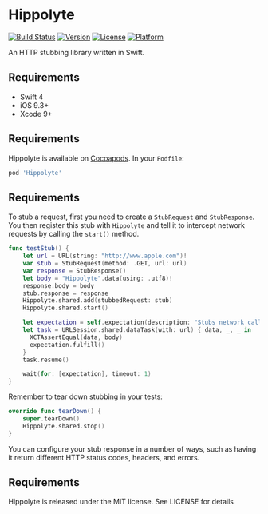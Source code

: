 # Hippolyte

[![Build Status](https://travis-ci.org/JanGorman/Hippolyte.svg?branch=reboot)](https://travis-ci.org/JanGorman/Hippolyte)
[![Version](https://img.shields.io/cocoapods/v/Hippolyte.svg?style=flat)](http://cocoapods.org/pods/Hippolyte)
[![License](https://img.shields.io/cocoapods/l/Hippolyte.svg?style=flat)](http://cocoapods.org/pods/Hippolyte)
[![Platform](https://img.shields.io/cocoapods/p/Hippolyte.svg?style=flat)](http://cocoapods.org/pods/Hippolyte)

An HTTP stubbing library written in Swift.

## Requirements

- Swift 4
- iOS 9.3+
- Xcode 9+

## Requirements

Hippolyte is available on [Cocoapods](http://cocoapods.org). In your `Podfile`:

```ruby
pod 'Hippolyte'
```

## Requirements

To stub a request, first you need to create a `StubRequest` and `StubResponse`. You then register this stub with `Hippolyte` and tell it to intercept network requests by calling the `start()` method.

```swift
func testStub() {
    let url = URL(string: "http://www.apple.com")!
    var stub = StubRequest(method: .GET, url: url)
    var response = StubResponse()
    let body = "Hippolyte".data(using: .utf8)!
    response.body = body
    stub.response = response
    Hippolyte.shared.add(stubbedRequest: stub)
    Hippolyte.shared.start()

    let expectation = self.expectation(description: "Stubs network call")
    let task = URLSession.shared.dataTask(with: url) { data, _, _ in
      XCTAssertEqual(data, body)
      expectation.fulfill()
    }
    task.resume()

    wait(for: [expectation], timeout: 1)
}
```

Remember to tear down stubbing in your tests:

```swift
override func tearDown() {
    super.tearDown()
    Hippolyte.shared.stop()
}
```

You can configure your stub response in a number of ways, such as having it return different HTTP status codes, headers, and errors.

## Requirements

Hippolyte is released under the MIT license. See LICENSE for details